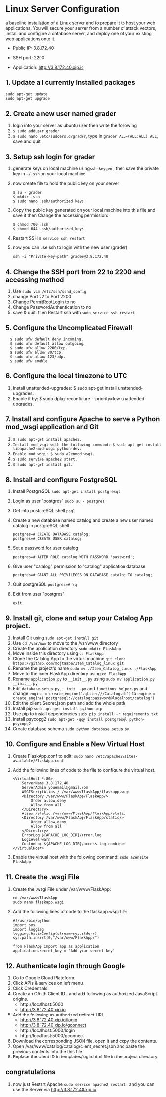 # Linux Server Configuration

a baseline installation of a Linux server and to prepare it to host your web applications. You will secure your server from a number of attack vectors, install and configure a database server, and deploy one of your existing web applications onto it.

- Public IP: 3.8.172.40

- SSH port: 2200

- Application: http://3.8.172.40.xip.io



## 1. Update all currently installed packages

	sudo apt-get update
	sudo apt-get upgrade

## 2. Create a new user named grader
1. login into your server as ubuntu user then write the following
1. `$ sudo adduser grader`
4. `$ sudo nano /etc/sudoers.d/grader`, type in `grader ALL=(ALL:ALL) ALL`, save and quit

## 3. Setup ssh login for grader
1. generate keys on local machine using`ssh-keygen` ; then save the private key in `~/.ssh` on your local machine.

2. now create file to hold the public key on your server
	```
	$ su - grader
	$ mkdir .ssh
	$ sudo nano .ssh/authorized_keys
	```
3. Copy the public key generated on your local machine into this file and save it then Change the accessing permission:
	```
	$ chmod 700 .ssh
	$ chmod 644 .ssh/authorized_keys
	```

4. Restart SSH  `$ service ssh restart`
5. now you can  use ssh to login with the new user (grader)

	`ssh -i "Private-key-path" grader@3.8.172.40`

## 4. Change the SSH port from 22 to 2200 and accessing method
1. Use `sudo vim /etc/ssh/sshd_config`
2. change Port 22 to Port 2200
3. Change PermitRootLogin to no
4. Change PasswordAuthentication to no
5. save & quit. then Restart ssh with `sudo service ssh restart`

## 5. Configure the Uncomplicated Firewall
```
  $ sudo ufw default deny incoming.
  $ sudo ufw default allow outgoing.
  $ sudo ufw allow 2200/tcp.
  $ sudo ufw allow 80/tcp.
  $ sudo ufw allow 123/udp.
  $ sudo ufw enable
 ```
## 6. Configure the local timezone to UTC
1. Install unattended-upgrades: $ sudo apt-get install unattended-upgrades.
2. Enable it by: $ sudo dpkg-reconfigure --priority=low unattended-upgrades.

## 7. Install and configure Apache to serve a Python mod_wsgi application and Git
1. `$ sudo apt-get install apache2.`
2. `Install mod_wsgi with the following command: $ sudo apt-get install libapache2-mod-wsgi python-dev.`
3. `Enable mod_wsgi: $ sudo a2enmod wsgi.`
4. `$ sudo service apache2 start.`
5. `$ sudo apt-get install git.`

## 8. Install and configure PostgreSQL
1. Install PostgreSQL `sudo apt-get install postgresql`
2. Login as user "postgres" `sudo su - postgres`
4. Get into postgreSQL shell `psql`
5. Create a new database named catalog  and create a new user named catalog in postgreSQL shell

	```
	postgres=# CREATE DATABASE catalog;
	postgres=# CREATE USER catalog;
	```
5. Set a password for user catalog

	```
	postgres=# ALTER ROLE catalog WITH PASSWORD 'password';
	```
6. Give user "catalog" permission to "catalog" application database

	```
	postgres=# GRANT ALL PRIVILEGES ON DATABASE catalog TO catalog;
	```
7. Quit postgreSQL `postgres=# \q`
8. Exit from user "postgres"

	```
	exit
	```

## 9. Install git, clone and setup your Catalog App project.
1. Install Git using `sudo apt-get install git`
2. Use `cd /var/www` to move to the /var/www directory
3. Create the application directory `sudo mkdir FlaskApp`
4. Move inside this directory using `cd FlaskApp`
5. Clone the Catalog App to the virtual machine `git clone https://github.com/mojtaaba/Item_Catalog_linux.git`
6. Rename the project's name `sudo mv ./Item_Catalog_linux ./FlaskApp`
7. Move to the inner FlaskApp directory using `cd FlaskApp`
8. Rename `application.py` to `__init__.py` using `sudo mv application.py __init__.py`
9. Edit `database_setup.py`, `__init__.py` and `functions_helper.py` and change `engine = create_engine('sqlite:///Catalog.db')` to `engine = create_engine('postgresql://catalog:password@localhost/catalog')`
10. Edit the client_Secret.json path and add the whole path
11. Install pip `sudo apt-get install python-pip`
12. Use pip to install dependencies `sudo pip install -r requirements.txt`
13. Install psycopg2 `sudo apt-get -qqy install postgresql python-psycopg2`
14. Create database schema `sudo python database_setup.py`

## 10. Configure and Enable a New Virtual Host
1. Create FlaskApp.conf to edit: `sudo nano /etc/apache2/sites-available/FlaskApp.conf`
2. Add the following lines of code to the file to configure the virtual host.

	```
	<VirtualHost *:80>
		ServerName 3.8.172.40
		ServerAdmin youemail@gmail.com
		WSGIScriptAlias / /var/www/FlaskApp/flaskapp.wsgi
		<Directory /var/www/FlaskApp/FlaskApp/>
			Order allow,deny
			Allow from all
		</Directory>
		Alias /static /var/www/FlaskApp/FlaskApp/static
		<Directory /var/www/FlaskApp/FlaskApp/static/>
			Order allow,deny
			Allow from all
		</Directory>
		ErrorLog ${APACHE_LOG_DIR}/error.log
		LogLevel warn
		CustomLog ${APACHE_LOG_DIR}/access.log combined
	</VirtualHost>
	```
3. Enable the virtual host with the following command: `sudo a2ensite FlaskApp`

## 11. Create the .wsgi File
1. Create the .wsgi File under /var/www/FlaskApp:

	```
	cd /var/www/FlaskApp
	sudo nano flaskapp.wsgi
	```
2. Add the following lines of code to the flaskapp.wsgi file:

	```
	#!/usr/bin/python
	import sys
	import logging
	logging.basicConfig(stream=sys.stderr)
	sys.path.insert(0,"/var/www/FlaskApp/")

	from FlaskApp import app as application
	application.secret_key = 'Add your secret key'
	```
## 12. Authenticate login through Google

1. Go to Google Cloud Plateform.
2. Click APIs & services on left menu.
3. Click Credentials.
4. Create an OAuth Client ID , and add following as authorized JavaScript origins.
    - http://localhost:5000
    - http://3.8.172.40.xip.io
5. Add 	the following as authorized redirect URI.
    - http://3.8.172.40.xip.io/login
    - http://3.8.172.40.xip.io/gconnect
    - http://localhost:5000/login
    - http://localhost:5000/gconnect
6. Download the corresponding JSON file, open it and copy the contents.
7. Open /var/www/catalog/catalog/client_secret.json and paste the previous contents into the this file.
8. Replace the client ID in templates/login.html file in the project directory.


## congratulations
1. now just Restart Apache `sudo service apache2 restart ` and you can use the Server via http://3.8.172.40.xip.io
